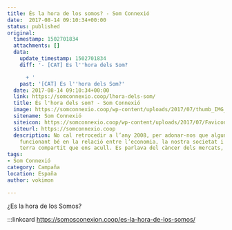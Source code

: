 ```yaml
---
title: És la hora de los somos? - Som Connexió
date:  2017-08-14 09:10:34+00:00
status: published
original:
  timestamp: 1502701834
  attachments: []
  data:
    update_timestamp: 1502701834
    diff: '- [CAT] Es l''hora dels Som?

      + '
    past: '[CAT] Es l''hora dels Som?'
  date: 2017-08-14 09:10:34+00:00
  link: https://somconnexio.coop/lhora-dels-som/
  title: És l'hora dels som? - Som Connexió
  image: https://somconnexio.coop/wp-content/uploads/2017/07/thumb_IMG_1489_1024.jpg
  sitename: Som Connexió
  siteicon: https://somconnexio.coop/wp-content/uploads/2017/07/Favicon.png
  siteurl: https://somconnexio.coop
  description: No cal retrocedir a l’any 2008, per adonar-nos que alguna cosa no estava
    funcionant bé en la relació entre l’economia, la nostra societat i el tros de
    terra compartit que ens acull. Es parlava del càncer dels mercats, es va…
tags:
- Som Connexió
category: Campaña
location: España
author: vokimon

---
```

¿Es la hora de los Somos?

:::linkcard https://somosconexion.coop/es-la-hora-de-los-somos/

